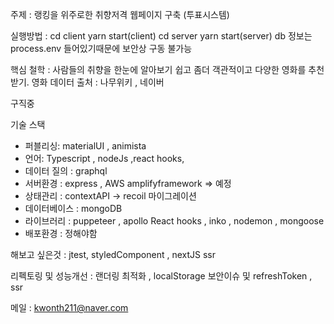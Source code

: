 주제 : 랭킹을 위주로한 취향저격 웹페이지 구축 (투표시스템)

실행방법 : 
cd client yarn start(client)
cd server yarn start(server) db 정보는 process.env 들어있기때문에 보안상 구동 불가능


핵심 철학 : 사람들의 취향을 한눈에 알아보기 쉽고 좀더 객관적이고 다양한 영화를 추천받기.
영화 데이터 출처  : 나무위키 , 네이버 

구직중 

기술 스택
- 퍼블리싱: materialUI , animista
- 언어: Typescript , nodeJs ,react hooks, 
- 데이터 질의  : graphql
- 서버환경 : express , AWS amplifyframework => 예정
- 상태관리 : contextAPI -> recoil 마이그레이션
- 데이터베이스 : mongoDB
- 라이브러리 : puppeteer , apollo React hooks , inko , nodemon , mongoose 
- 배포환경 : 정해야함 

해보고 싶은것 : jtest, styledComponent , nextJS ssr

리펙토링 및 성능개선 : 랜더링 최적화 , localStorage 보안이슈 및 refreshToken , ssr



메일 : kwonth211@naver.com 

